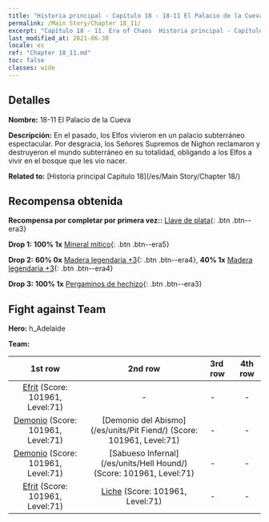 ```yaml
---
title: "Historia principal - Capítulo 18 - 18-11 El Palacio de la Cueva"
permalink: /Main Story/Chapter 18_11/
excerpt: "Capítulo 18 - 11. Era of Chaos  Historia principal - Capítulo 18_11. 18-11 El Palacio de la Cueva"
last_modified_at: 2021-06-30
locale: es
ref: "Chapter 18_11.md"
toc: false
classes: wide
---
```


## Detalles

 **Nombre:** 18-11 El Palacio de la Cueva

 **Descripción:** En el pasado, los Elfos vivieron en un palacio subterráneo espectacular. Por desgracia, los Señores Supremos de Nighon reclamaron y destruyeron el mundo subterráneo en su totalidad, obligando a los Elfos a vivir en el bosque que les vio nacer.

 **Related to:** [Historia principal Capítulo 18](/es/Main Story/Chapter 18/)

## Recompensa obtenida

 **Recompensa por completar por primera vez::** [Llave de plata](/ItemsES/con_693/){: .btn .btn--era3}

 **Drop 1:** **100% 1x** [Mineral mítico](/ItemsES/mat_61/){: .btn .btn--era5}

 **Drop 2:** **60% 0x** [Madera legendaria +3](/ItemsES/mat_55/){: .btn .btn--era4}, **40% 1x** [Madera legendaria +3](/ItemsES/mat_55/){: .btn .btn--era4}

 **Drop 3:** **100% 1x** [Pergaminos de hechizo](/ItemsES/con_694/){: .btn .btn--era3}


## Fight against Team
 **Hero:** h_Adelaide

 **Team:**


  | 1st row | 2nd row | 3rd row | 4th row |
  |:----:|:----:|:----|:----:|
  | [Efrit](/es/units/Efreeti/) (Score: 101961, Level:71)  | - | - | - |
  | [Demonio](/es/units/Demon/) (Score: 101961, Level:71)  | [Demonio del Abismo](/es/units/Pit Fiend/) (Score: 101961, Level:71)  | - | - |
  | [Demonio](/es/units/Demon/) (Score: 101961, Level:71)  | [Sabueso Infernal](/es/units/Hell Hound/) (Score: 101961, Level:71)  | - | - |
  | [Efrit](/es/units/Efreeti/) (Score: 101961, Level:71)  | [Liche](/es/units/Lich/) (Score: 101961, Level:71)  | - | - |


